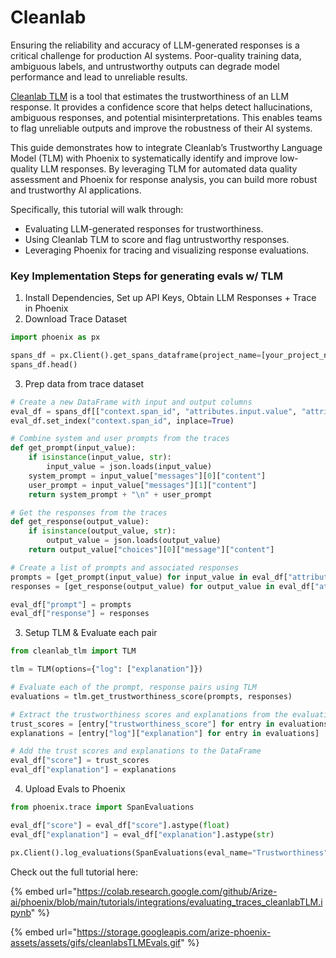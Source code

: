 # Cleanlab

Ensuring the reliability and accuracy of LLM-generated responses is a critical challenge for production AI systems. Poor-quality training data, ambiguous labels, and untrustworthy outputs can degrade model performance and lead to unreliable results.

[Cleanlab TLM](https://cleanlab.ai/tlm/) is a tool that estimates the trustworthiness of an LLM response. It provides a confidence score that helps detect hallucinations, ambiguous responses, and potential misinterpretations. This enables teams to flag unreliable outputs and improve the robustness of their AI systems.

This guide demonstrates how to integrate Cleanlab’s Trustworthy Language Model (TLM) with Phoenix to systematically identify and improve low-quality LLM responses. By leveraging TLM for automated data quality assessment and Phoenix for response analysis, you can build more robust and trustworthy AI applications.

Specifically, this tutorial will walk through:

* Evaluating LLM-generated responses for trustworthiness.
* Using Cleanlab TLM to score and flag untrustworthy responses.
* Leveraging Phoenix for tracing and visualizing response evaluations.

### Key Implementation Steps for generating evals w/ TLM

1. Install Dependencies, Set up API Keys, Obtain LLM Responses + Trace in Phoenix
2. Download Trace Dataset

```python
import phoenix as px

spans_df = px.Client().get_spans_dataframe(project_name=[your_project_name])
spans_df.head()
```

3. Prep data from trace dataset

```python
# Create a new DataFrame with input and output columns
eval_df = spans_df[["context.span_id", "attributes.input.value", "attributes.output.value"]].copy()
eval_df.set_index("context.span_id", inplace=True)

# Combine system and user prompts from the traces
def get_prompt(input_value):
    if isinstance(input_value, str):
        input_value = json.loads(input_value)
    system_prompt = input_value["messages"][0]["content"]
    user_prompt = input_value["messages"][1]["content"]
    return system_prompt + "\n" + user_prompt

# Get the responses from the traces
def get_response(output_value):
    if isinstance(output_value, str):
        output_value = json.loads(output_value)
    return output_value["choices"][0]["message"]["content"]

# Create a list of prompts and associated responses
prompts = [get_prompt(input_value) for input_value in eval_df["attributes.input.value"]]
responses = [get_response(output_value) for output_value in eval_df["attributes.output.value"]]

eval_df["prompt"] = prompts
eval_df["response"] = responses
```

3. Setup TLM & Evaluate each pair

```python
from cleanlab_tlm import TLM

tlm = TLM(options={"log": ["explanation"]})

# Evaluate each of the prompt, response pairs using TLM
evaluations = tlm.get_trustworthiness_score(prompts, responses)

# Extract the trustworthiness scores and explanations from the evaluations
trust_scores = [entry["trustworthiness_score"] for entry in evaluations]
explanations = [entry["log"]["explanation"] for entry in evaluations]

# Add the trust scores and explanations to the DataFrame
eval_df["score"] = trust_scores
eval_df["explanation"] = explanations
```

4. Upload Evals to Phoenix

```python
from phoenix.trace import SpanEvaluations

eval_df["score"] = eval_df["score"].astype(float)
eval_df["explanation"] = eval_df["explanation"].astype(str)

px.Client().log_evaluations(SpanEvaluations(eval_name="Trustworthiness", dataframe=eval_df))
```

Check out the full tutorial here:

{% embed url="https://colab.research.google.com/github/Arize-ai/phoenix/blob/main/tutorials/integrations/evaluating_traces_cleanlabTLM.ipynb" %}

{% embed url="https://storage.googleapis.com/arize-phoenix-assets/assets/gifs/cleanlabsTLMEvals.gif" %}
